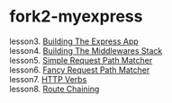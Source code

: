 fork2-myexpress
===============

lesson3. [Building The Express App](https://gist.github.com/hayeah/8f30bbc9e13761e8d9ed)  
lesson4. [Building The Middlewares Stack](https://gist.github.com/hayeah/6bbe2bebf58ec9ae889a)  
lesson5. [Simple Request Path Matcher](https://gist.github.com/hayeah/5933719969b041b1cfff)  
lesson6. [Fancy Request Path Matcher](https://gist.github.com/hayeah/5a79837c9646b8398fd2)  
lesson7. [HTTP Verbs](https://gist.github.com/hayeah/8af3c2c52427c3e8b3bb)  
lesson8. [Route Chaining](https://gist.github.com/hayeah/f0bf015fdeb0a08ffce5)
